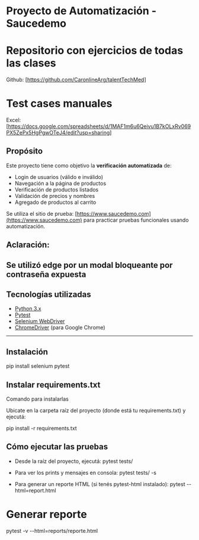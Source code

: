 # Proyecto de Automatización - Saucedemo

# Repositorio con ejercicios de todas las clases

Github: [https://github.com/CaronlineArg/talentTechMed]

# Test cases manuales
Excel: [https://docs.google.com/spreadsheets/d/1MAF1m6u6Qeivu1B7kOLxRv069PX5ZePx5HgPgwOTeJ4/edit?usp=sharing]

## Propósito

Este proyecto tiene como objetivo la **verificación automatizada** de:

-  Login de usuarios (válido e inválido)
-  Navegación a la página de productos
-  Verificación de productos listados
-  Validación de precios y nombres
-  Agregado de productos al carrito

Se utiliza el sitio de prueba: [https://www.saucedemo.com](https://www.saucedemo.com) para practicar pruebas funcionales usando automatización.

## Aclaración: 
Se utilizó edge por un modal bloqueante por contraseña expuesta
---

## Tecnologías utilizadas

- [Python 3.x](https://www.python.org/)
- [Pytest](https://docs.pytest.org/)
- [Selenium WebDriver](https://www.selenium.dev/)
- [ChromeDriver](https://sites.google.com/a/chromium.org/chromedriver/) (para Google Chrome)

---

##  Instalación

pip install selenium pytest

## Instalar requirements.txt
Comando para instalarlas

Ubicate en la carpeta raíz del proyecto (donde está tu requirements.txt) y ejecutá:

pip install -r requirements.txt

## Cómo ejecutar las pruebas

- Desde la raíz del proyecto, ejecutá:
pytest tests/

- Para ver los prints y mensajes en consola:
pytest tests/ -s

- Para generar un reporte HTML (si tenés pytest-html instalado):
pytest --html=report.html

# Generar reporte
pytest -v --html=reports/reporte.html